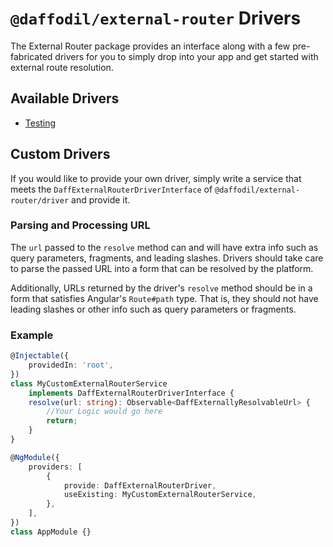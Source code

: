 # `@daffodil/external-router` Drivers

The External Router package provides an interface along with a few pre-fabricated drivers for you to simply drop into your app and get started with external route resolution.

## Available Drivers

- [Testing](./drivers/testing.md)

## Custom Drivers

If you would like to provide your own driver, simply write a service that meets the `DaffExternalRouterDriverInterface` of `@daffodil/external-router/driver` and provide it.

### Parsing and Processing URL
The `url` passed to the `resolve` method can and will have extra info such as query parameters, fragments, and leading slashes. Drivers should take care to parse the passed URL into a form that can be resolved by the platform.

Additionally, URLs returned by the driver's `resolve` method should be in a form that satisfies Angular's `Route#path` type. That is, they should not have leading slashes or other info such as query parameters or fragments.

### Example
```ts
@Injectable({
	providedIn: 'root',
})
class MyCustomExternalRouterService
	implements DaffExternalRouterDriverInterface {
	resolve(url: string): Observable<DaffExternallyResolvableUrl> {
		//Your Logic would go here
		return;
	}
}

@NgModule({
	providers: [
		{
			provide: DaffExternalRouterDriver,
			useExisting: MyCustomExternalRouterService,
		},
	],
})
class AppModule {}
```
